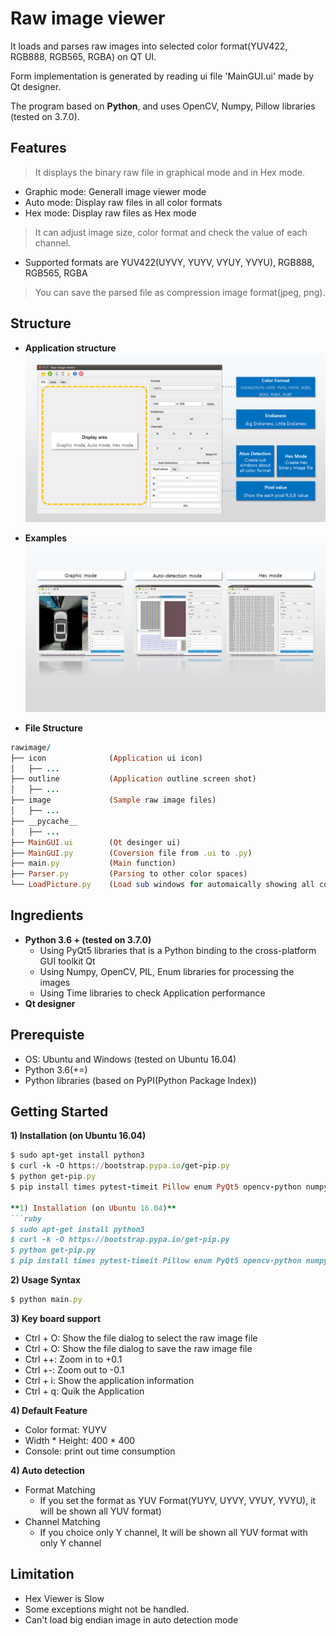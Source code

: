 # Raw image viewer
It loads and parses raw images into selected color format(YUV422, RGB888, RGB565, RGBA) on QT UI.

Form implementation is generated by reading ui file 'MainGUI.ui' made by Qt designer.

The program based on **Python**, and uses OpenCV, Numpy, Pillow libraries (tested on 3.7.0).

## Features
> It displays the binary raw file in graphical mode and in Hex mode.
* Graphic mode: Generall image viewer mode
* Auto mode: Display raw files in all color formats
* Hex mode: Display raw files as Hex mode
> It can adjust image size, color format and check the value of each channel.
* Supported formats are YUV422(UYVY, YUYV, VYUY, YVYU), RGB888, RGB565, RGBA
> You can save the parsed file as compression image format(jpeg, png).

## Structure
* **Application structure**
![Image_Info](./outline/Slide1.PNG)

* **Examples**
![Image_Info](./outline/Slide2.PNG)


* **File Structure**
```ruby
rawimage/
├── icon              (Application ui icon)
│   ├── ...
├── outline           (Application outline screen shot)
│   ├── ...
├── image             (Sample raw image files)
│   ├── ...
├── __pycache__
│   ├── ...
├── MainGUI.ui        (Qt desinger ui)
├── MainGUI.py        (Coversion file from .ui to .py)
├── main.py           (Main function)
├── Parser.py         (Parsing to other color spaces)
└── LoadPicture.py    (Load sub windows for automaically showing all color spaces)
```

## Ingredients
* **Python 3.6 + (tested on 3.7.0)**
  * Using PyQt5 libraries that is a Python binding to the cross-platform GUI toolkit Qt
  * Using Numpy, OpenCV, PIL, Enum libraries for processing the images
  * Using Time libraries to check Application performance
* **Qt designer**


## Prerequiste
* OS: Ubuntu and Windows (tested on Ubuntu 16.04)
* Python 3.6(+=)
* Python libraries (based on PyPI(Python Package Index))


## Getting Started 
**1) Installation (on Ubuntu 16.04)**
```ruby
$ sudo apt-get install python3
$ curl -k -O https://bootstrap.pypa.io/get-pip.py
$ python get-pip.py
$ pip install times pytest-timeit Pillow enum PyQt5 opencv-python numpy

**1) Installation (on Ubuntu 16.04)**
```ruby
$ sudo apt-get install python3
$ curl -k -O https://bootstrap.pypa.io/get-pip.py
$ python get-pip.py
$ pip install times pytest-timeit Pillow enum PyQt5 opencv-python numpy
```

**2) Usage Syntax**
```ruby
$ python main.py
```

**3) Key board support**
* Ctrl + O: Show the file dialog to select the raw image file
* Ctrl + O: Show the file dialog to save the raw image file
* Ctrl ++: Zoom in to +0.1
* Ctrl +-: Zoom out to -0.1
* Ctrl + i: Show the application information
* Ctrl + q: Quik the Application


**4) Default Feature**
* Color format: YUYV
* Width * Height: 400 * 400
* Console: print out time consumption


**4) Auto detection**
* Format Matching
  - If you set the format as YUV Format(YUYV, UYVY, VYUY, YVYU), it will be shown all YUV format)
* Channel Matching
  - If you choice only Y channel, It will be shown all YUV format with only Y channel


## Limitation
* Hex Viewer is Slow
* Some exceptions might not be handled.
* Can't load big endian image in auto detection mode
